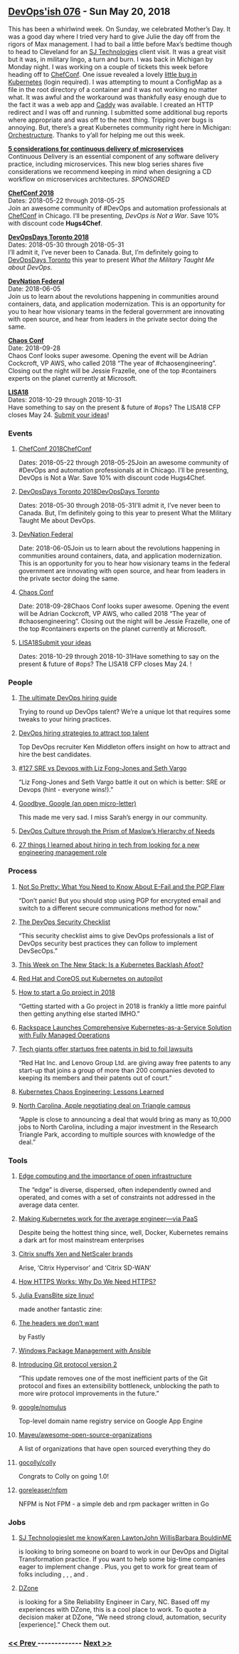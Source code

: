 ## [DevOps'ish 076](https://devopsish.com/076) - Sun May 20, 2018

This has been a whirlwind week. On Sunday, we celebrated Mother’s Day. It was a good day where I tried very hard to give Julie the day off from the rigors of Max management. I had to bail a little before Max’s bedtime though to head to Cleveland for an <a href="http://sjtechcorp.com/">SJ Technologies</a> client visit. It was a great visit but it was, in military lingo, a turn and burn. I was back in Michigan by Monday night. I was working on a couple of tickets this week before heading off to <a href="https://chefconf.chef.io/">ChefConf</a>. One issue revealed a lovely <a href="https://access.redhat.com/solutions/3391931">little bug in Kubernetes</a> (login required). I was attempting to mount a ConfigMap as a file in the root directory of a container and it was not working no matter what. It was awful and the workaround was thankfully easy enough due to the fact it was a web app and <a href="https://caddyserver.com/">Caddy</a> was available. I created an HTTP redirect and I was off and running. I submitted some additional bug reports where appropriate and was off to the next thing. Tripping over bugs is annoying. But, there’s a great Kubernetes community right here in Michigan: <a href="https://www.meetup.com/orchestructure/">Orchestructure</a>. Thanks to y’all for helping me out this week.

<a href="https://www.gocd.org/2018/04/25/five-considerations-continuous-delivery-microservices/?utm_campaign=cd_microservices&amp;utm_medium=newsletter_ad&amp;utm_source=devopsish&amp;utm_content=cd_microservices_blog&amp;utm_term="><strong>5 considerations for continuous delivery of microservices</strong></a><br/>Continuous Delivery is an essential component of any software delivery practice, including microservices. This new blog series shares five considerations we recommend keeping in mind when designing a CD workflow on microservices architectures. <em>SPONSORED</em>

<a href="https://chefconf.chef.io/"><strong>ChefConf 2018</strong></a><br/>Dates: 2018-05-22 through 2018-05-25<br/>Join an awesome community of #DevOps and automation professionals at <a href="https://chefconf.chef.io/">ChefConf</a> in Chicago. I’ll be presenting, <em>DevOps is Not a War</em>. Save 10% with discount code <strong>Hugs4Chef</strong>.

<a href="https://www.devopsdays.org/events/2018-toronto/welcome/"><strong>DevOpsDays Toronto 2018</strong></a><br/>Dates: 2018-05-30 through 2018-05-31<br/>I’ll admit it, I’ve never been to Canada. But, I’m definitely going to <a href="https://www.devopsdays.org/events/2018-toronto/welcome/">DevOpsDays Toronto</a> this year to present <em>What the Military Taught Me about DevOps</em>.

<a href="https://devnationfederal.org/"><strong>DevNation Federal</strong></a><br/>Date: 2018-06-05<br/>Join us to learn about the revolutions happening in communities around containers, data, and application modernization. This is an opportunity for you to hear how visionary teams in the federal government are innovating with open source, and hear from leaders in the private sector doing the same.

<a href="https://chaosconf.splashthat.com/"><strong>Chaos Conf</strong></a><br/>Date: 2018-09-28<br/>Chaos Conf looks super awesome. Opening the event will be Adrian Cockcroft, VP AWS, who called 2018 “The year of #chaosengineering”. Closing out the night will be Jessie Frazelle, one of the top #containers experts on the planet currently at Microsoft.

<a href="https://www.usenix.org/conference/lisa18"><strong>LISA18</strong></a><br/>Dates: 2018-10-29 through 2018-10-31<br/>Have something to say on the present &amp; future of #ops? The LISA18 CFP closes May 24. <a href="https://www.usenix.org/blog/usenix-lisa18-cfp-nashville">Submit your ideas</a>!

### Events

1. [ChefConf 2018ChefConf](https://chefconf.chef.io/)

    Dates: 2018-05-22 through 2018-05-25Join an awesome community of #DevOps and automation professionals at  in Chicago. I’ll be presenting, DevOps is Not a War. Save 10% with discount code Hugs4Chef.
1. [DevOpsDays Toronto 2018DevOpsDays Toronto](https://www.devopsdays.org/events/2018-toronto/welcome/)

    Dates: 2018-05-30 through 2018-05-31I’ll admit it, I’ve never been to Canada. But, I’m definitely going to  this year to present What the Military Taught Me about DevOps.
1. [DevNation Federal](https://devnationfederal.org/)

    Date: 2018-06-05Join us to learn about the revolutions happening in communities around containers, data, and application modernization. This is an opportunity for you to hear how visionary teams in the federal government are innovating with open source, and hear from leaders in the private sector doing the same.
1. [Chaos Conf](https://chaosconf.splashthat.com/)

    Date: 2018-09-28Chaos Conf looks super awesome. Opening the event will be Adrian Cockcroft, VP AWS, who called 2018 “The year of #chaosengineering”. Closing out the night will be Jessie Frazelle, one of the top #containers experts on the planet currently at Microsoft.
1. [LISA18Submit your ideas](https://www.usenix.org/conference/lisa18)

    Dates: 2018-10-29 through 2018-10-31Have something to say on the present & future of #ops? The LISA18 CFP closes May 24. !
### People

1. [The ultimate DevOps hiring guide](https://opensource.com/article/18/4/ultimate-devops-hiring-guide)

     Trying to round up DevOps talent? We’re a unique lot that requires some tweaks to your hiring practices.
1. [DevOps hiring strategies to attract top talent](https://opensource.com/article/18/5/devops-hiring-strategies-attract-top-talent)

     Top DevOps recruiter Ken Middleton offers insight on how to attract and hire the best candidates.
1. [#127 SRE vs Devops with Liz Fong-Jones and Seth Vargo](https://www.gcppodcast.com/post/episode-127-sre-vs-devops-with-liz-fong-jones-and-seth-vargo/)

     “Liz Fong-Jones and Seth Vargo battle it out on which is better: SRE or Devops (hint - everyone wins!).”
1. [Goodbye, Google (an open micro-letter)](https://medium.com/@sadams.codes/goodbye-google-b249cd513102)

     This made me very sad. I miss Sarah’s energy in our community.
1. [DevOps Culture through the Prism of Maslow’s Hierarchy of Needs](https://devops.com/devops-culture-through-the-prism-of-maslows-hierarchy-of-needs/)

    
1. [27 things I learned about hiring in tech from looking for a new engineering management role](http://wunder.schoenaberselten.com/2018/05/12/27-things-i-learned-about-hiring-in-tech-from-looking-for-a-new-engineering-management-role/)

    
### Process

1. [Not So Pretty: What You Need to Know About E-Fail and the PGP Flaw](https://www.eff.org/deeplinks/2018/05/not-so-pretty-what-you-need-know-about-e-fail-and-pgp-flaw-0)

     “Don’t panic! But you should stop using PGP for encrypted email and switch to a different secure communications method for now.”
1. [The DevOps Security Checklist](https://www.sqreen.io/checklists/devops-security-checklist.html)

     “This security checklist aims to give DevOps professionals a list of DevOps security best practices they can follow to implement DevSecOps.”
1. [This Week on The New Stack: Is a Kubernetes Backlash Afoot?](https://thenewstack.io/this-week-on-the-new-stack-kubernetes-needs-developers/)

    
1. [Red Hat and CoreOS put Kubernetes on autopilot](https://siliconangle.com/blog/2018/05/18/red-hat-and-coreos-put-kubernetes-on-autopilot-rhsummit/)

    
1. [How to start a Go project in 2018](https://boyter.org/posts/how-to-start-go-project-2018/)

     “Getting started with a Go project in 2018 is frankly a little more painful then getting anything else started IMHO.”
1. [Rackspace Launches Comprehensive Kubernetes-as-a-Service Solution with Fully Managed Operations](https://globenewswire.com/news-release/2018/05/16/1507403/0/en/Rackspace-Launches-Comprehensive-Kubernetes-as-a-Service-Solution-with-Fully-Managed-Operations.html)

    
1. [Tech giants offer startups free patents in bid to foil lawsuits](http://www.dailyherald.com/business/20180519/tech-giants-offer-startups-free-patents-in-bid-to-foil-lawsuits)

     “Red Hat Inc. and Lenovo Group Ltd. are giving away free patents to any start-up that joins a group of more than 200 companies devoted to keeping its members and their patents out of court.”
1. [Kubernetes Chaos Engineering: Lessons Learned](https://learnk8s.io/blog/kubernetes-chaos-engineering-lessons-learned)

    
1. [North Carolina, Apple negotiating deal on Triangle campus](https://www.wral.com/north-carolina-apple-negotiating-deal-on-triangle-campus-second-site-in-cary/17558985/)

     “Apple is close to announcing a deal that would bring as many as 10,000 jobs to North Carolina, including a major investment in the Research Triangle Park, according to multiple sources with knowledge of the deal.”
### Tools

1. [Edge computing and the importance of open infrastructure](https://opensource.com/article/18/5/edge-computing)

     The “edge” is diverse, dispersed, often independently owned and operated, and comes with a set of constraints not addressed in the average data center.
1. [Making Kubernetes work for the average engineer—via PaaS](https://www.infoworld.com/article/3273104/containers/making-kubernetes-work-for-the-average-engineer-via-paas.html)

     Despite being the hottest thing since, well, Docker, Kubernetes remains a dark art for most mainstream enterprises
1. [Citrix snuffs Xen and NetScaler brands](https://www.theregister.co.uk/2018/05/14/citrix_rebranding/)

     Arise, ‘Citrix Hypervisor’ and ‘Citrix SD-WAN’
1. [How HTTPS Works: Why Do We Need HTTPS?](https://howhttps.works/why-do-we-need-https/)

    
1. [Julia EvansBite size linux!](https://jvns.ca/)

    made another fantastic zine:
1. [The headers we don’t want](https://www.fastly.com/blog/headers-we-dont-want)

    by Fastly
1. [Windows Package Management with Ansible](https://www.ansible.com/blog/windows-package-management)

    
1. [Introducing Git protocol version 2](https://opensource.googleblog.com/2018/05/introducing-git-protocol-version-2.html)

     “This update removes one of the most inefficient parts of the Git protocol and fixes an extensibility bottleneck, unblocking the path to more wire protocol improvements in the future.”
1. [google/nomulus](https://github.com/google/nomulus)

     Top-level domain name registry service on Google App Engine
1. [Mayeu/awesome-open-source-organizations](https://github.com/Mayeu/awesome-open-source-organizations)

     A list of organizations that have open sourced everything they do
1. [gocolly/colly](https://github.com/gocolly/colly/releases/tag/v1.0.0)

     Congrats to Colly on going 1.0!
1. [goreleaser/nfpm](https://github.com/goreleaser/nfpm)

     NFPM is Not FPM - a simple deb and rpm packager written in Go
### Jobs

1. [SJ Technologieslet me knowKaren LawtonJohn WillisBarbara BouldinME](http://sjtechcorp.com/)

    is looking to bring someone on board to work in our DevOps and Digital Transformation practice. If you want to help some big-time companies eager to implement change . Plus, you get to work for great team of folks including , , , and .
1. [DZone](http://careers.dzone.com/apply/DBWe0hiNCN/Site-Reliability-Engineer)

    is looking for a Site Reliability Engineer in Cary, NC. Based off my experiences with DZone, this is a cool place to work. To quote a decision maker at DZone, “We need strong cloud, automation, security [experience].” Check them out.

### [ << Prev ](sreweekly-75.md) ------------- [ Next >> ](sreweekly-77.md)